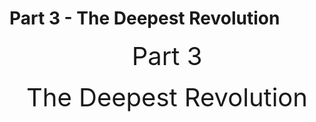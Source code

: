 # Part 3 - The Deepest Revolution

<center><span style="font-size:40px">Part 3</span><br/><br/>
<span style="font-size:40px">The Deepest Revolution</span></center>

<div style="break-after:page"></div>